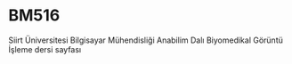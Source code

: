 # BM516
Siirt Üniversitesi Bilgisayar Mühendisliği Anabilim Dalı Biyomedikal Görüntü İşleme dersi sayfası


